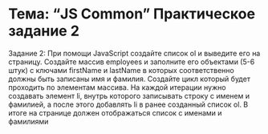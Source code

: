 # Тема: “JS Common” Практическое задание 2

Задание 2:
При помощи JavaScript создайте список ol и выведите его на страницу.
Создайте массив employees и заполните его объектами (5-6 штук) с ключами firstName и lastName в которых соответственно должны быть записаны имя и фамилия.
Создайте цикл который будет проходить по элементам массива. На каждой итерации нужно создавать элемент li, внутрь которого записывать строку с именем и фамилией, а после этого добавлять li в ранее созданный список ol.
В итоге на странице должен отображаться список с именами и фамилиями
